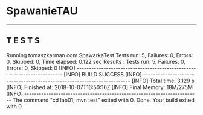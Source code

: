 # SpawanieTAU

-------------------------------------------------------
 T E S T S
-------------------------------------------------------
Running tomaszkarman.com.SpawarkaTest
Tests run: 5, Failures: 0, Errors: 0, Skipped: 0, Time elapsed: 0.122 sec
Results :
Tests run: 5, Failures: 0, Errors: 0, Skipped: 0
[INFO] ------------------------------------------------------------------------
[INFO] BUILD SUCCESS
[INFO] ------------------------------------------------------------------------
[INFO] Total time: 3.129 s
[INFO] Finished at: 2018-10-07T16:50:16Z
[INFO] Final Memory: 18M/275M
[INFO] ------------------------------------------------------------------------
The command "cd lab01; mvn test" exited with 0.
Done. Your build exited with 0.